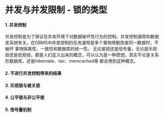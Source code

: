 # 并发与并发限制 - 锁的类型


#### 1. 并发控制
并发控制是为了保证在并发环境下对数据破坏性行为的控制。并发控制通常和数据库系统有关。在DBMS中并发控制的任务通常是多个事物增删改查同一数据时，不破坏
事物隔离性、一致性和数据库的统一性。
无论是锁还是信号量，无论是乐观锁还是悲观锁，都是人们定义出来的概念，可以认为是一种思想。其实不论是关系形数据库，还是hibernate、tair、memcached等
都会用到这种概念。

#### 2. 不进行并发控制带来的结果

#### 3. 乐观锁与被关锁

#### 4. 公平锁与非公平锁

#### 5. 信号量机制

